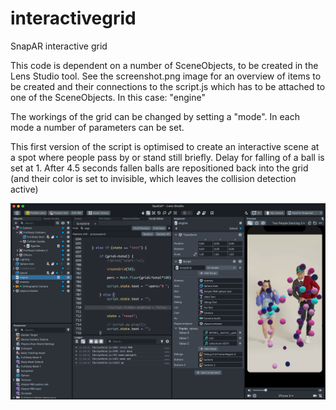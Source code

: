 # interactivegrid
SnapAR interactive grid


This code is dependent on a number of SceneObjects, to be created in the Lens Studio tool. See the screenshot.png image for an overview of items to be created and their connections to the script.js which has to be attached to one of the SceneObjects. In this case: "engine"

The workings of the grid can be changed by setting a "mode". In each mode a number of parameters can be set. 

This first version of the script is optimised to create an interactive scene at a spot where people pass by or stand still briefly. Delay for falling of a ball is set at 1. After 4.5 seconds fallen balls are repositioned back into the grid (and their color is set to invisible, which leaves the collision detection active)

![Lens Studio screenshot](https://github.com/sndrv/interactivegrid/blob/main/LensStudio.png?raw=true)



